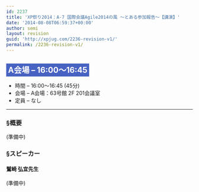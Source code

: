 ```yaml
---
id: 2237
title: 'XP祭り2014：A-7 国際会議Agile2014の風 ～とある参加報告～【講演】'
date: '2014-08-08T06:59:37+00:00'
author: semi
layout: revision
guid: 'http://xpjug.com/2236-revision-v1/'
permalink: /2236-revision-v1/
---
```


## <span style="color:#FFFFFF; background-color:#4763c2; padding:5px;">A会場 – 16:00〜16:45</span>

- 時間 – 16:00〜16:45 (45分)
- 会場 – A会場：63号館 2F 201会議室
- 定員 – なし

---

### §概要

(準備中)

### §スピーカー

#### 鷲崎 弘宜先生

(準備中)